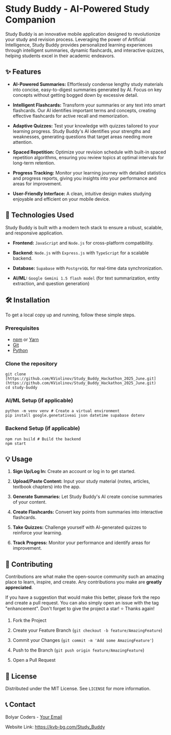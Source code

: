 # Study Buddy - AI-Powered Study Companion

Study Buddy is an innovative mobile application designed to revolutionize your study and revision process. Leveraging the power of Artificial Intelligence, Study Buddy provides personalized learning experiences through intelligent summaries, dynamic flashcards, and interactive quizzes, helping students excel in their academic endeavors.

## ✨ Features

* **AI-Powered Summaries:** Effortlessly condense lengthy study materials into concise, easy-to-digest summaries generated by AI. Focus on key concepts without getting bogged down by excessive detail.

* **Intelligent Flashcards:** Transform your summaries or any text into smart flashcards. Our AI identifies important terms and concepts, creating effective flashcards for active recall and memorization.

* **Adaptive Quizzes:** Test your knowledge with quizzes tailored to your learning progress. Study Buddy's AI identifies your strengths and weaknesses, generating questions that target areas needing more attention.

* **Spaced Repetition:** Optimize your revision schedule with built-in spaced repetition algorithms, ensuring you review topics at optimal intervals for long-term retention.

* **Progress Tracking:** Monitor your learning journey with detailed statistics and progress reports, giving you insights into your performance and areas for improvement.

* **User-Friendly Interface:** A clean, intuitive design makes studying enjoyable and efficient on your mobile device.

## 🚀 Technologies Used

Study Buddy is built with a modern tech stack to ensure a robust, scalable, and responsive application.

* **Frontend:** `JavaScript` and `Node.js` for cross-platform compatibility.

* **Backend:** `Node.js` with `Express.js` with `TypeScript` for a scalable backend.

* **Database:** `Supabase` with `PostgreSQL` for real-time data synchronization.

* **AI/ML:** `Google Gemini 1.5 flash model` (for text summarization, entity extraction, and question generation)

## 🛠️ Installation

To get a local copy up and running, follow these simple steps.

### Prerequisites

* [npm](https://www.npmjs.com/get-npm) or [Yarn](https://yarnpkg.com/)
* [Git](https://git-scm.com/book/en/v2/Getting-Started-Installing-Git)
* [Python](https://python.org/downloads/) 

### Clone the repository

```
git clone [https://github.com/KViolinov/Study_Buddy_Hackathon_2025_June.git](https://github.com/KViolinov/Study_Buddy_Hackathon_2025_June.git)
cd study-buddy
```

### AI/ML Setup (if applicable)

```
python -m venv venv # Create a virtual environment
pip install google.genetativeai json datetime supabase dotenv
```

### Backend Setup (if applicable)

```
npm run build # Build the backend
npm start
```


## 💡 Usage

1. **Sign Up/Log In:** Create an account or log in to get started.

2. **Upload/Paste Content:** Input your study material (notes, articles, textbook chapters) into the app.

3. **Generate Summaries:** Let Study Buddy's AI create concise summaries of your content.

4. **Create Flashcards:** Convert key points from summaries into interactive flashcards.

5. **Take Quizzes:** Challenge yourself with AI-generated quizzes to reinforce your learning.

6. **Track Progress:** Monitor your performance and identify areas for improvement.

## 🤝 Contributing

Contributions are what make the open-source community such an amazing place to learn, inspire, and create. Any contributions you make are **greatly appreciated**.

If you have a suggestion that would make this better, please fork the repo and create a pull request. You can also simply open an issue with the tag "enhancement".
Don't forget to give the project a star! ⭐ Thanks again!

1. Fork the Project

2. Create your Feature Branch (`git checkout -b feature/AmazingFeature`)

3. Commit your Changes (`git commit -m 'Add some AmazingFeature'`)

4. Push to the Branch (`git push origin feature/AmazingFeature`)

5. Open a Pull Request

## 📄 License

Distributed under the MIT License. See `LICENSE` for more information.

## 📞 Contact

Bolyar Coders - [Your Email](mailto:konstantinviolinov@outlook.com)

Website Link: <https://kvb-bg.com/Study_Buddy>
